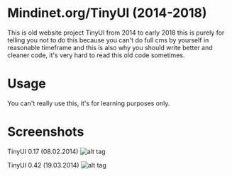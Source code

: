# Mindinet.org/TinyUI (2014-2018)
This is old website project TinyUI from 2014 to early 2018 this is purely for telling you not to do this because you can't do full cms by yourself in reasonable timeframe and this is also why you should write better and cleaner code, it's very hard to read this old code sometimes.

# Usage
You can't really use this, it's for learning purposes only.

# Screenshots

TinyUI 0.17 (08.02.2014)
![alt tag](https://raw.githubusercontent.com/Mindii/old-mindinet_org/master/screenshots/tinyui_0.17.jpg)

TinyUI 0.42 (19.03.2014)
![alt tag](https://raw.githubusercontent.com/Mindii/old-mindinet_org/master/screenshots/tinyui_0.42.jpg)

